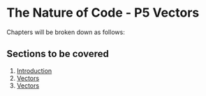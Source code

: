 # The Nature of Code - P5 Vectors

Chapters will be broken down as follows:

## Sections to be covered
1. [Introduction](01_introduction)
2. [Vectors](02_vectors)
3. [Vectors](03_forces)